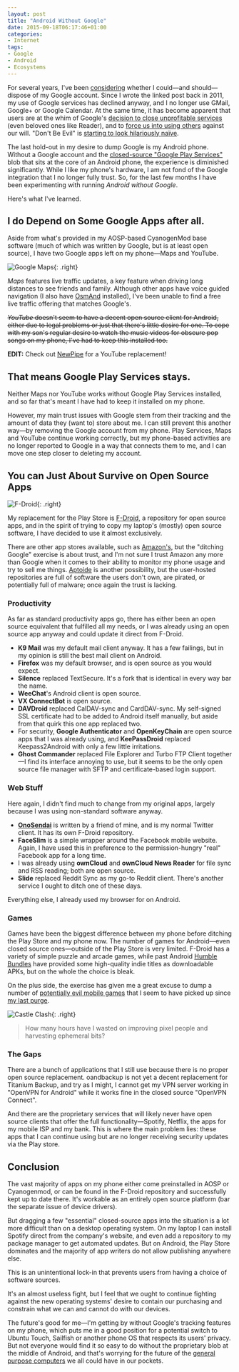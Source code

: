 ```yaml
---
layout: post
title: "Android Without Google"
date: 2015-09-18T06:17:46+01:00
categories:
- Internet
tags:
- Google
- Android
- Ecosystems
---
```


For several years, I've been [considering](/blog/could-i-live-without/) whether I could&mdash;and should&mdash;dispose of my Google account. Since I wrote the linked post back in 2011, my use of Google services has declined anyway, and I no longer use GMail, Google+ or Google Calendar. At the same time, it has become apparent that users are at the whim of Google's [decision to close unprofitable services](/blog/google-reader-vs-do-no-evil/) (even beloved ones like Reader), and to [force us into using others](http://phandroid.com/2013/11/11/do-you-hate-the-new-google-youtube-comments/) against our will. "Don't Be Evil" is [starting to look hilariously na&iuml;ve](http://gizmodo.com/5878987/its-official-google-is-evil-now).

The last hold-out in my desire to dump Google is my Android phone. Without a Google account and the [closed-source "Google Play Services"](http://arstechnica.com/gadgets/2013/10/googles-iron-grip-on-android-controlling-open-source-by-any-means-necessary/) blob that sits at the core of an Android phone, the experience is diminished significantly. While I like my phone's hardware, I am not fond of the Google integration that I no longer fully trust. So, for the last few months I have been experimenting with running *Android without Google*.

Here's what I've learned.

## I do Depend on Some Google Apps after all.

Aside from what's provided in my AOSP-based CyanogenMod base software (much of which was written by Google, but is at least open source), I have two Google apps left on my phone&mdash;Maps and YouTube.

![Google Maps](/blog/2015/maps.jpg){: .right}

*Maps* features live traffic updates, a key feature when driving long distances to see friends and family. Although other apps have voice guided navigation (I also have [OsmAnd](http://osmand.net/) installed), I've been unable to find a free live traffic offering that matches Google's.

<strike><i>YouTube</i> doesn't seem to have a decent open source client for Android, either due to legal problems or just that there's little desire for one. To cope with my son's regular desire to watch the music videos for obscure pop songs on my phone, I've had to keep this installed too.</strike>

**EDIT:** Check out [NewPipe](https://f-droid.org/repository/browse/?fdid=org.schabi.newpipe) for a YouTube replacement!

## That means Google Play Services stays.

Neither Maps nor YouTube works without Google Play Services installed, and so far that's meant I have had to keep it installed on my phone.

However, my main trust issues with Google stem from their tracking and the amount of data they (want to) store about me. I can still prevent this another way&mdash;by removing the Google account from my phone. Play Services, Maps and YouTube continue working correctly, but my phone-based activities are no longer reported to Google in a way that connects them to me, and I can move one step closer to deleting my account.

## You can Just About Survive on Open Source Apps

![F-Droid](/blog/2015/fdroid.png){: .right}

My replacement for the Play Store is [F-Droid](https://f-droid.org/), a repository for open source apps, and in the spirit of trying to copy my laptop's (mostly) open source software, I have decided to use it almost exclusively.

There are other app stores available, such as [Amazon's](http://www.amazon.com/appstore), but the "ditching Google" exercise is about trust, and I'm not sure I trust Amazon any more than Google when it comes to their ability to monitor my phone usage and try to sell me things. [Aptoide](http://www.aptoide.com/) is another possibility, but the user-hosted repositories are full of software the users don't own, are pirated, or potentially full of malware; once again the trust is lacking.

### Productivity

As far as standard productivity apps go, there has either been an open source equivalent that fulfilled all my needs, or I was already using an open source app anyway and could update it direct from F-Droid.

* **K9 Mail** was my default mail client anyway. It has a few failings, but in my opinion is still the best mail client on Android.
* **Firefox** was my default browser, and is open source as you would expect.
* **Silence** replaced TextSecure. It's a fork that is identical in every way bar the name.
* **WeeChat**'s Android client is open source.
* **VX ConnectBot** is open source.
* **DAVDroid** replaced CalDAV-sync and CardDAV-sync. My self-signed SSL certificate had to be added to Android itself manually, but aside from that quirk this one app replaced two.
* For security, **Google Authenticator** and **OpenKeyChain** are open source apps that I was already using, and **KeePassDroid** replaced Keepass2Android with only a few little irritations.
* **Ghost Commander** replaced File Explorer and Turbo FTP Client together&mdash;I find its interface annoying to use, but it seems to be the only open source file manager with SFTP and certificate-based login support.

### Web Stuff

Here again, I didn't find much to change from my original apps, largely because I was using non-standard software anyway.

* [**OnoSendai**](http://onosendai.mobi) is written by a friend of mine, and is my normal Twitter client. It has its own F-Droid repository.
* **FaceSlim** is a simple wrapper around the Facebook mobile website. Again, I have used this in preference to the permission-hungry "real" Facebook app for a long time.
* I was already using **ownCloud** and **ownCloud News Reader** for file sync and RSS reading; both are open source.
* **Slide** replaced Reddit Sync as my go-to Reddit client. There's another service I ought to ditch one of these days.

Everything else, I already used my browser for on Android.

### Games

Games have been the biggest difference between my phone before ditching the Play Store and my phone now. The number of games for Android&mdash;even closed source ones&mdash;outside of the Play Store is very limited. F-Droid has a variety of simple puzzle and arcade games, while past Android [Humble Bundles](http://humblebundle.com) have provided some high-quality indie titles as downloadable APKs, but on the whole the choice is bleak.

On the plus side, the exercise has given me a great excuse to dump a number of [potentially evil mobile games](http://t.co/roC1ymlMsm) that I seem to have picked up since [my last purge](/blog/on-game-design-time-to-quit/).

![Castle Clash](/blog/2015/castleclash.png){: .right}

> How many hours have I wasted on improving pixel people and harvesting ephemeral bits?

### The Gaps

There are a bunch of applications that I still use because there is no proper open source replacement. oandbackup is not yet a decent replacement for Titanium Backup, and try as I might, I cannot get my VPN server working in "OpenVPN for Android" while it works fine in the closed source "OpenVPN Connect".

And there are the proprietary services that will likely never have open source clients that offer the full functionality&mdash;Spotify, Netflix, the apps for my mobile ISP and my bank. This is where the main problem lies: these apps that I can continue using but are no longer receiving security updates via the Play store.

## Conclusion

The vast majority of apps on my phone either come preinstalled in AOSP or Cyanogenmod, or can be found in the F-Droid repository and successfully kept up to date there. It's workable as an entirely open source platform (bar the separate issue of device drivers).

But dragging a few "essential" closed-source apps into the situation is a lot more difficult than on a desktop operating system. On my laptop I can install Spotify direct from the company's website, and even add a repository to my package manager to get automated updates. But on Android, the Play Store dominates and the majority of app writers do not allow publishing anywhere else.

This is an unintentional lock-in that prevents users from having a choice of software sources.

It's an almost useless fight, but I feel that we ought to continue fighting against the new operating systems' desire to contain our purchasing and constrain what we can and cannot do with our devices.

The future's good for me&mdash;I'm getting by without Google's tracking features on my phone, which puts me in a good position for a potential switch to Ubuntu Touch, Sailfish or another phone OS that respects its users' privacy. But not everyone would find it so easy to do without the proprietary blob at the middle of Android, and that's worrying for the future of the [general purpose computers](/blog/the-need-for-mobile-general-computation-aka-why-im-stuck-with-android/) we all could have in our pockets.

